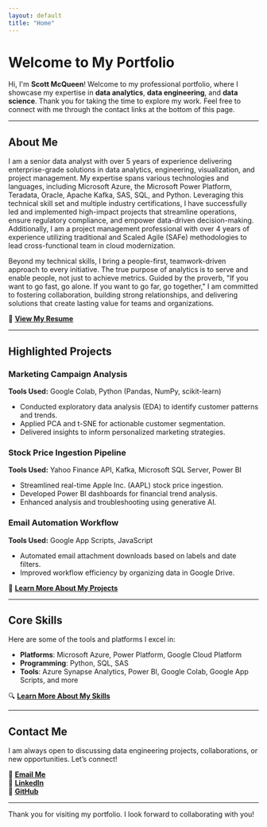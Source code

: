 ```yaml
---
layout: default
title: "Home"
---
```


# **Welcome to My Portfolio**

Hi, I'm **Scott McQueen**! Welcome to my professional portfolio, where I showcase my expertise in **data analytics**, **data engineering**, and **data science**. Thank you for taking the time to explore my work. Feel free to connect with me through the contact links at the bottom of this page.

---

## **About Me**

I am a senior data analyst with over 5 years of experience delivering enterprise-grade solutions in data analytics, engineering, visualization, and project management. My expertise spans various technologies and languages, including Microsoft Azure, the Microsoft Power Platform, Teradata, Oracle, Apache Kafka, SAS, SQL, and Python. Leveraging this technical skill set and multiple industry certifications, I have successfully led and implemented high-impact projects that streamline operations, ensure regulatory compliance, and empower data-driven decision-making. Additionally, I am a project management professional with over 4 years of experience utilizing traditional and Scaled Agile (SAFe) methodologies to lead cross-functional team in cloud modernization.

Beyond my technical skills, I bring a people-first, teamwork-driven approach to every initiative. The true purpose of analytics is to serve and enable people, not just to achieve metrics. Guided by the proverb, "If you want to go fast, go alone. If you want to go far, go together," I am committed to fostering collaboration, building strong relationships, and delivering solutions that create lasting value for teams and organizations.

📄 [**View My Resume**](https://smcqueen2023.github.io/skills-github-pages/resume/)

---

<section id="projects" class="highlighted-projects">
  <h2><strong>Highlighted Projects</strong></h2>
  <div class="project-cards">
    <!-- Project 1 -->
    <div class="card">
      <h3><strong>Marketing Campaign Analysis</strong></h3>
      <p><strong>Tools Used:</strong> Google Colab, Python (Pandas, NumPy, scikit-learn)</p>
      <ul>
        <li>Conducted exploratory data analysis (EDA) to identify customer patterns and trends.</li>
        <li>Applied PCA and t-SNE for actionable customer segmentation.</li>
        <li>Delivered insights to inform personalized marketing strategies.</li>
      </ul>
    </div>
    <!-- Project 2 -->
    <div class="card">
      <h3><strong>Stock Price Ingestion Pipeline</strong></h3>
      <p><strong>Tools Used:</strong> Yahoo Finance API, Kafka, Microsoft SQL Server, Power BI</p>
      <ul>
        <li>Streamlined real-time Apple Inc. (AAPL) stock price ingestion.</li>
        <li>Developed Power BI dashboards for financial trend analysis.</li>
        <li>Enhanced analysis and troubleshooting using generative AI.</li>
      </ul>
    </div>
    <!-- Project 3 -->
    <div class="card">
      <h3><strong>Email Automation Workflow</strong></h3>
      <p><strong>Tools Used:</strong> Google App Scripts, JavaScript</p>
      <ul>
        <li>Automated email attachment downloads based on labels and date filters.</li>
        <li>Improved workflow efficiency by organizing data in Google Drive.</li>
      </ul>
    </div>
  </div>
</section>

🔬 [**Learn More About My Projects**](https://smcqueen2023.github.io/skills-github-pages/projects.html)

---

## **Core Skills**

Here are some of the tools and platforms I excel in:

- **Platforms**: Microsoft Azure, Power Platform, Google Cloud Platform  
- **Programming**: Python, SQL, SAS  
- **Tools**: Azure Synapse Analytics, Power BI, Google Colab, Google App Scripts, and more  

🔍 [**Learn More About My Skills**](https://smcqueen2023.github.io/skills-github-pages/skill.html)

---

## **Contact Me**

I am always open to discussing data engineering projects, collaborations, or new opportunities. Let’s connect!  

📧 [**Email Me**](mailto:scottmcqueen2023@gmail.com)  
🔗 [**LinkedIn**](https://www.linkedin.com/in/smmcqueen/)  
🐙 [**GitHub**](https://github.com/SMcQueen2023/)  

---

Thank you for visiting my portfolio. I look forward to collaborating with you!
